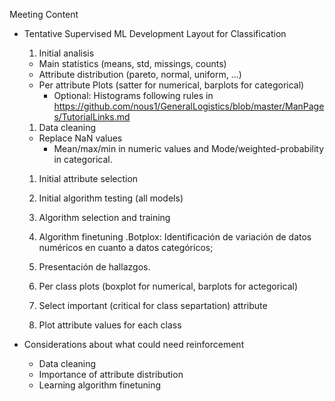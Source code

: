 
Meeting Content

* Tentative Supervised ML Development Layout for Classification
  1. Initial analisis
    * Main statistics (means, std, missings, counts)
    * Attribute distribution (pareto, normal, uniform, ...)
    * Per attribute Plots (satter for numerical, barplots for categorical)
      * Optional: Histograms following rules in 
        https://github.com/nous1/GeneralLogistics/blob/master/ManPages/TutorialLinks.md
  
  1. Data cleaning
    * Replace NaN values 
      * Mean/max/min in numeric values and Mode/weighted-probability in categorical.

  1. Initial attribute selection

  1. Initial algorithm testing (all models)

  1. Algorithm selection and training

  1. Algorithm finetuning
  .Botplox: Identificación de variación de datos numéricos en cuanto a datos categóricos;

  1. Presentación de hallazgos.
  
  1. Per class plots (boxplot for numerical, barplots for actegorical)
    1. Select important (critical for class separtation) attribute
    1. Plot attribute values for each class

* Considerations about what could need reinforcement
  * Data cleaning
  * Importance of attribute distribution
  * Learning algorithm finetuning
